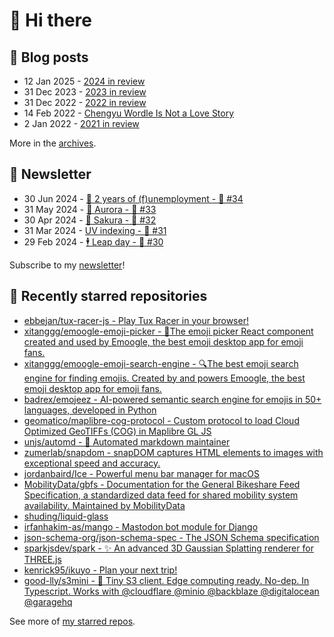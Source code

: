 # 👋 Hi there

## 📝 Blog posts

<!-- feed start -->
- 12 Jan 2025 - [2024 in review](https://cheeaun.com/blog/2025/01/2024-in-review/)
- 31 Dec 2023 - [2023 in review](https://cheeaun.com/blog/2023/12/2023-in-review/)
- 31 Dec 2022 - [2022 in review](https://cheeaun.com/blog/2022/12/2022-in-review/)
- 14 Feb 2022 - [Chengyu Wordle Is Not a Love Story](https://cheeaun.com/blog/2022/02/chengyu-wordle-is-not-a-love-story/)
- 2 Jan 2022 - [2021 in review](https://cheeaun.com/blog/2022/01/2021-in-review/)
<!-- feed end -->

More in the [archives](https://cheeaun.com/blog/archives/).

## 📰 Newsletter

<!-- newsletter start -->
- 30 Jun 2024 - [🎂 2 years of (f)unemployment - 🥫 #34](https://cheeaun.substack.com/p/2-years-of-funemployment-34)
- 31 May 2024 - [🌌 Aurora - 🥫 #33](https://cheeaun.substack.com/p/aurora-33)
- 30 Apr 2024 - [🌸 Sakura - 🥫 #32](https://cheeaun.substack.com/p/sakura-32)
- 31 Mar 2024 - [UV indexing - 🥫 #31](https://cheeaun.substack.com/p/uv-indexing-31)
- 29 Feb 2024 - [🕴️ Leap day - 🥫 #30](https://cheeaun.substack.com/p/leap-day-30)
<!-- newsletter end -->

Subscribe to my [newsletter](https://cheeaun.substack.com/)!

## 🌟 Recently starred repositories

<!-- starred repos start -->
- [ebbejan/tux-racer-js - Play Tux Racer in your browser!](https://github.com/ebbejan/tux-racer-js)
- [xitanggg/emoogle-emoji-picker - 🐶The emoji picker React component created and used by Emoogle, the best emoji desktop app for emoji fans.](https://github.com/xitanggg/emoogle-emoji-picker)
- [xitanggg/emoogle-emoji-search-engine - 🔍The best emoji search engine for finding emojis. Created by and powers Emoogle, the best emoji desktop app for emoji fans.](https://github.com/xitanggg/emoogle-emoji-search-engine)
- [badrex/emojeez - AI-powered semantic search engine for emojis in 50+ languages, developed in Python](https://github.com/badrex/emojeez)
- [geomatico/maplibre-cog-protocol - Custom protocol to load Cloud Optimized GeoTIFFs (COG) in Maplibre GL JS](https://github.com/geomatico/maplibre-cog-protocol)
- [unjs/automd - 🤖 Automated markdown maintainer](https://github.com/unjs/automd)
- [zumerlab/snapdom - snapDOM captures HTML elements to images with exceptional speed and accuracy.](https://github.com/zumerlab/snapdom)
- [jordanbaird/Ice - Powerful menu bar manager for macOS](https://github.com/jordanbaird/Ice)
- [MobilityData/gbfs - Documentation for the General Bikeshare Feed Specification, a standardized data feed for shared mobility system availability.     Maintained by MobilityData](https://github.com/MobilityData/gbfs)
- [shuding/liquid-glass](https://github.com/shuding/liquid-glass)
- [irfanhakim-as/mango - Mastodon bot module for Django](https://github.com/irfanhakim-as/mango)
- [json-schema-org/json-schema-spec - The JSON Schema specification](https://github.com/json-schema-org/json-schema-spec)
- [sparkjsdev/spark - :sparkles:  An advanced 3D Gaussian Splatting renderer for THREE.js](https://github.com/sparkjsdev/spark)
- [kenrick95/ikuyo - Plan your next trip!](https://github.com/kenrick95/ikuyo)
- [good-lly/s3mini - 👶 Tiny S3 client. Edge computing ready. No-dep. In Typescript. Works with @cloudflare @minio @backblaze @digitalocean @garagehq](https://github.com/good-lly/s3mini)
<!-- starred repos end -->

See more of [my starred repos](https://github.com/stars/cheeaun/).
